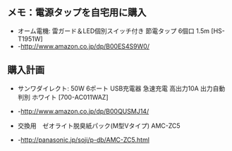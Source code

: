 ## メモ：電源タップを自宅用に購入

* オーム電機: 雷ガード＆LED個別スイッチ付き 節電タップ 6個口 1.5m [HS-T1951W]
* -http://www.amazon.co.jp/dp/B00ES4S9W0/


## 購入計画

* サンワダイレクト: 50W 6ポート USB充電器 急速充電 高出力10A 出力自動判別 ホワイト [700-AC011WAZ]
* -http://www.amazon.co.jp/dp/B00QUSMJ14/

* 交換用　ゼオライト脱臭紙パック(M型Vタイプ) AMC-ZC5 
* -http://panasonic.jp/soji/p-db/AMC-ZC5.html

